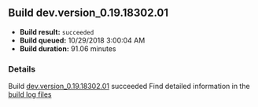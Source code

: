 ## Build dev.version_0.19.18302.01
- **Build result:** `succeeded`
- **Build queued:** 10/29/2018 3:00:04 AM
- **Build duration:** 91.06 minutes
### Details
Build [dev.version_0.19.18302.01](https://winappstudio.visualstudio.com/web/build.aspx?pcguid=a4ef43be-68ce-4195-a619-079b4d9834c2&builduri=vstfs%3a%2f%2f%2fBuild%2fBuild%2f26482) succeeded
Find detailed information in the [build log files](https://uwpctdiags.blob.core.windows.net/buildlogs/dev.version_0.19.18302.01_logs.zip)
